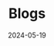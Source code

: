 ---
title: 'Blogs'
date: 2024-05-19
type: landing

design:
  # Section spacing
  spacing: '5rem'

# Page sections
sections:
  - block: collection
    content:
      title: My personal notes
      text: This is my collection of notes
      filters:
        folders:
          - blogs
    design:
      view: article-grid
      fill_image: false
      columns: 3
---